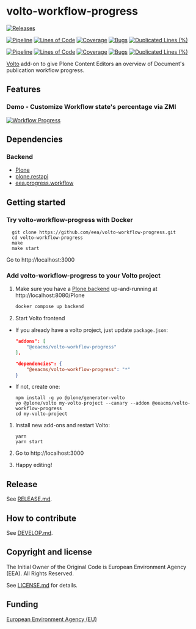# volto-workflow-progress

[![Releases](https://img.shields.io/github/v/release/eea/volto-workflow-progress)](https://github.com/eea/volto-workflow-progress/releases)

[![Pipeline](https://ci.eionet.europa.eu/buildStatus/icon?job=volto-addons%2Fvolto-workflow-progress%2Fmaster&subject=master)](https://ci.eionet.europa.eu/view/Github/job/volto-addons/job/volto-workflow-progress/job/master/display/redirect)
[![Lines of Code](https://sonarqube.eea.europa.eu/api/project_badges/measure?project=volto-workflow-progress-master&metric=ncloc)](https://sonarqube.eea.europa.eu/dashboard?id=volto-workflow-progress-master)
[![Coverage](https://sonarqube.eea.europa.eu/api/project_badges/measure?project=volto-workflow-progress-master&metric=coverage)](https://sonarqube.eea.europa.eu/dashboard?id=volto-workflow-progress-master)
[![Bugs](https://sonarqube.eea.europa.eu/api/project_badges/measure?project=volto-workflow-progress-master&metric=bugs)](https://sonarqube.eea.europa.eu/dashboard?id=volto-workflow-progress-master)
[![Duplicated Lines (%)](https://sonarqube.eea.europa.eu/api/project_badges/measure?project=volto-workflow-progress-master&metric=duplicated_lines_density)](https://sonarqube.eea.europa.eu/dashboard?id=volto-workflow-progress-master)

[![Pipeline](https://ci.eionet.europa.eu/buildStatus/icon?job=volto-addons%2Fvolto-workflow-progress%2Fdevelop&subject=develop)](https://ci.eionet.europa.eu/view/Github/job/volto-addons/job/volto-workflow-progress/job/develop/display/redirect)
[![Lines of Code](https://sonarqube.eea.europa.eu/api/project_badges/measure?project=volto-workflow-progress-develop&metric=ncloc)](https://sonarqube.eea.europa.eu/dashboard?id=volto-workflow-progress-develop)
[![Coverage](https://sonarqube.eea.europa.eu/api/project_badges/measure?project=volto-workflow-progress-develop&metric=coverage)](https://sonarqube.eea.europa.eu/dashboard?id=volto-workflow-progress-develop)
[![Bugs](https://sonarqube.eea.europa.eu/api/project_badges/measure?project=volto-workflow-progress-develop&metric=bugs)](https://sonarqube.eea.europa.eu/dashboard?id=volto-workflow-progress-develop)
[![Duplicated Lines (%)](https://sonarqube.eea.europa.eu/api/project_badges/measure?project=volto-workflow-progress-develop&metric=duplicated_lines_density)](https://sonarqube.eea.europa.eu/dashboard?id=volto-workflow-progress-develop)

[Volto](https://github.com/plone/volto) add-on to give Plone Content Editors an overview of Document's publication workflow progress.

## Features

### Demo - Customize Workflow state's percentage via ZMI

[![Workflow Progress](https://raw.githubusercontent.com/eea/volto-workflow-progress/master/docs/volto-workflow-progress.gif)](https://youtu.be/MV2_23_dBkc?si=8nHRxqQmnj8yy1Cb)

## Dependencies

### Backend

- [Plone](https://plone.org/download)
- [plone.restapi](https://pypi.org/project/plone.restapi/)
- [eea.progress.workflow](https://pypi.org/project/eea.progress.workflow)

## Getting started

### Try volto-workflow-progress with Docker

      git clone https://github.com/eea/volto-workflow-progress.git
      cd volto-workflow-progress
      make
      make start

Go to http://localhost:3000

### Add volto-workflow-progress to your Volto project

1. Make sure you have a [Plone backend](https://plone.org/download) up-and-running at http://localhost:8080/Plone

   ```Bash
   docker compose up backend
   ```

1. Start Volto frontend

* If you already have a volto project, just update `package.json`:

   ```JSON
   "addons": [
       "@eeacms/volto-workflow-progress"
   ],

   "dependencies": {
       "@eeacms/volto-workflow-progress": "*"
   }
   ```

* If not, create one:

   ```
   npm install -g yo @plone/generator-volto
   yo @plone/volto my-volto-project --canary --addon @eeacms/volto-workflow-progress
   cd my-volto-project
   ```

1. Install new add-ons and restart Volto:

   ```
   yarn
   yarn start
   ```

1. Go to http://localhost:3000

1. Happy editing!

## Release

See [RELEASE.md](https://github.com/eea/volto-workflow-progress/blob/master/RELEASE.md).

## How to contribute

See [DEVELOP.md](https://github.com/eea/volto-workflow-progress/blob/master/DEVELOP.md).

## Copyright and license

The Initial Owner of the Original Code is European Environment Agency (EEA).
All Rights Reserved.

See [LICENSE.md](https://github.com/eea/volto-workflow-progress/blob/master/LICENSE.md) for details.

## Funding

[European Environment Agency (EU)](http://eea.europa.eu)
